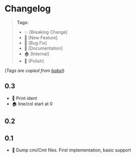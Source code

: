 # Changelog

> **Tags:**
> - :boom:       [Breaking Change]
> - :rocket:     [New Feature]
> - :bug:        [Bug Fix]
> - :memo:       [Documentation]
> - :house:      [Internal]
> - :nail_care:  [Polish]

(_Tags are copied from [babel](https://github.com/babel/babel/blob/master/CHANGELOG.md)_)

## 0.3

- :rocket: Print ident
- :house: line/col start at 0

## 0.2

## 0.1

- :rocket: Dump cmi/Cmt files. First implementation, basic support
